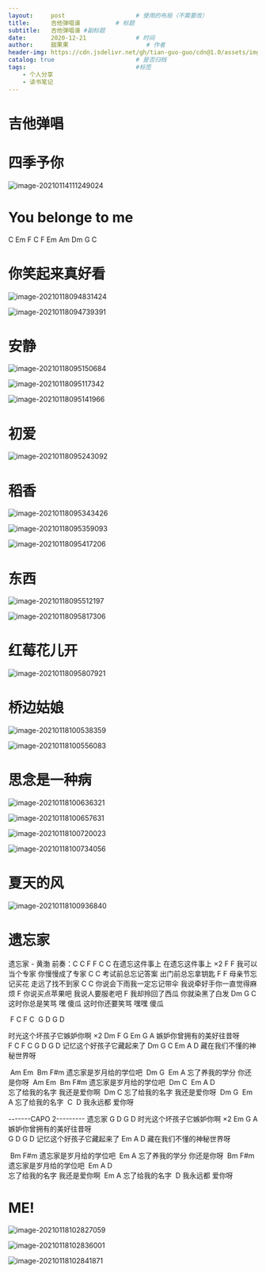 ```yaml
---
layout:     post                    # 使用的布局（不需要改）
title:      吉他弹唱谱          # 标题 
subtitle:   吉他弹唱谱 #副标题
date:       2020-12-21              # 时间
author:     甜果果                      # 作者
header-img: https://cdn.jsdelivr.net/gh/tian-guo-guo/cdn@1.0/assets/img/post-bg-swift2.jpg    #这篇文章标题背景图片
catalog: true                       # 是否归档
tags:                               #标签
    - 个人分享
    - 读书笔记
---
```


# 吉他弹唱

# 四季予你

![image-20210114111249024](https://cdn.jsdelivr.net/gh/tian-guo-guo/cdn@master/assets/picgoimg/20210118092558.png)

# You belonge to me

C Em F C F Em Am Dm G C

# 你笑起来真好看

![image-20210118094831424](https://cdn.jsdelivr.net/gh/tian-guo-guo/cdn@master/assets/picgoimg/20210120144433.png)

![image-20210118094739391](https://cdn.jsdelivr.net/gh/tian-guo-guo/cdn@master/assets/picgoimg/20210118094739.png)

# 安静

![image-20210118095150684](https://cdn.jsdelivr.net/gh/tian-guo-guo/cdn@master/assets/picgoimg/20210120144509.png)

![image-20210118095117342](https://cdn.jsdelivr.net/gh/tian-guo-guo/cdn@master/assets/picgoimg/20210118095117.png)

![image-20210118095141966](https://cdn.jsdelivr.net/gh/tian-guo-guo/cdn@master/assets/picgoimg/20210120144524.png)

# 初爱

![image-20210118095243092](https://cdn.jsdelivr.net/gh/tian-guo-guo/cdn@master/assets/picgoimg/20210120144612.png)

# 稻香

![image-20210118095343426](https://cdn.jsdelivr.net/gh/tian-guo-guo/cdn@master/assets/picgoimg/20210120144633.png)



![image-20210118095359093](https://cdn.jsdelivr.net/gh/tian-guo-guo/cdn@master/assets/picgoimg/20210120144703.png)

![image-20210118095417206](https://cdn.jsdelivr.net/gh/tian-guo-guo/cdn@master/assets/picgoimg/20210120144719.png)

# 东西

![image-20210118095512197](https://cdn.jsdelivr.net/gh/tian-guo-guo/cdn@master/assets/picgoimg/20210118095617.png)

![image-20210118095817306](https://cdn.jsdelivr.net/gh/tian-guo-guo/cdn@master/assets/picgoimg/20210120144740.png)

# 红莓花儿开

![image-20210118095807921](https://cdn.jsdelivr.net/gh/tian-guo-guo/cdn@master/assets/picgoimg/20210120144921.png)



# 桥边姑娘

![image-20210118100538359](https://cdn.jsdelivr.net/gh/tian-guo-guo/cdn@master/assets/picgoimg/20210118100538.png)

![image-20210118100556083](https://cdn.jsdelivr.net/gh/tian-guo-guo/cdn@master/assets/picgoimg/20210118100556.png)

# 思念是一种病

![image-20210118100636321](https://cdn.jsdelivr.net/gh/tian-guo-guo/cdn@master/assets/picgoimg/20210118100636.png)

![image-20210118100657631](https://cdn.jsdelivr.net/gh/tian-guo-guo/cdn@master/assets/picgoimg/20210118100657.png)

![image-20210118100720023](https://cdn.jsdelivr.net/gh/tian-guo-guo/cdn@master/assets/picgoimg/20210118100720.png)

![image-20210118100734056](https://cdn.jsdelivr.net/gh/tian-guo-guo/cdn@master/assets/picgoimg/20210120145002.png)

# 夏天的风

![image-20210118100936840](https://cdn.jsdelivr.net/gh/tian-guo-guo/cdn@master/assets/picgoimg/20210118100936.png)

# 遗忘家

遗忘家 - 黄渤
前奏：C C F F 
C          C
在遗忘这件事上
在遗忘这件事上 ×2
     F                 F
我可以当个专家
你慢慢成了专家
C              C
考试前总忘记答案
出门前总忘拿钥匙
     F                 F
母亲节忘记买花
走远了找不到家
            C                 C
你说会下雨我一定忘记带伞
我说牵好手你一直觉得麻烦
         F
你说买点苹果吧
我说人要服老吧
         F
我却拎回了西瓜
你就染黑了白发
            Dm         G   C 
这时你总是笑骂 嘿 傻瓜
这时你还要笑骂 嘿嘿 傻瓜

​         F             C  F             C
​        G             D G             D

时光这个坏孩子它嫉妒你啊 ×2
            Dm         F             G
            Em         G             A
嫉妒你曾拥有的美好往昔呀  
         F             C F              C
         G            D G             D
记忆这个好孩子它藏起来了
           Dm          G             C
           Em           A             D
藏在我们不懂的神秘世界呀

​        Am         Em
​        Bm         F#m
遗忘家是岁月给的学位吧
​            Dm                         G
​            Em                          A
忘了养我的学分 你还是你呀
​        Am          Em
​        Bm          F#m
遗忘家是岁月给的学位吧
​            Dm                        C
​            Em          A            D        
忘了给我的名字 我还是爱你啊
​            Dm                        C
忘了给我的名字 我还是爱你呀
​           Dm          G
​           Em           A
忘了给我的名字
​                 C
​                 D
我永远都 爱你呀 

-------CAPO 2---------
       遗忘家
        G             D G            D
时光这个坏孩子它嫉妒你啊 ×2
           Em           G             A
嫉妒你曾拥有的美好往昔呀  
        G             D G             D
记忆这个好孩子它藏起来了
           Em           A            D
藏在我们不懂的神秘世界呀

​       Bm          F#m
遗忘家是岁月给的学位吧
​           Em                           A
忘了养我的学分 你还是你呀
​       Bm           F#m
遗忘家是岁月给的学位吧
​           Em           A           D        
忘了给我的名字 我还是爱你啊
​           Em           A
忘了给我的名字
​                 D
我永远都 爱你呀



# ME!

![image-20210118102827059](https://cdn.jsdelivr.net/gh/tian-guo-guo/cdn@master/assets/picgoimg/20210120145024.png)

![image-20210118102836001](https://cdn.jsdelivr.net/gh/tian-guo-guo/cdn@master/assets/picgoimg/20210120145043.png)

![image-20210118102841871](https://cdn.jsdelivr.net/gh/tian-guo-guo/cdn@master/assets/picgoimg/20210120145125.png)

